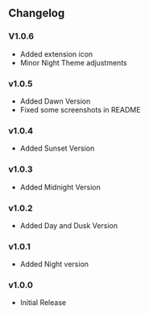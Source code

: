 ## Changelog

### V1.0.6
- Added extension icon
- Minor Night Theme adjustments

### v1.0.5
- Added Dawn Version
- Fixed some screenshots in README

### v1.0.4
- Added Sunset Version

### v1.0.3
- Added Midnight Version

### v1.0.2
- Added Day and Dusk Version

### v1.0.1
- Added Night version

### v1.0.0
- Initial Release